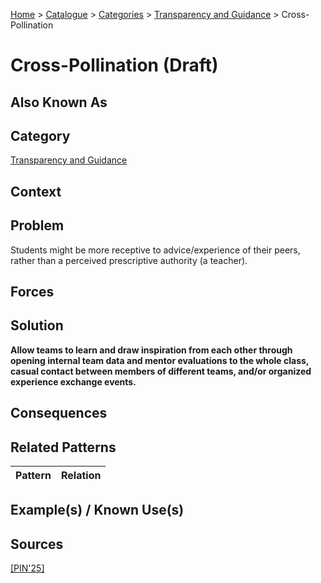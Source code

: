 [Home](../README.md) > [Catalogue](../Patterns_catalogue.md) > [Categories](categories/categories.md) > [Transparency and Guidance](categories/Transparency_and_Guidance.md) > Cross-Pollination

# Cross-Pollination (Draft)

## Also Known As

## Category

[Transparency and Guidance](categories/Transparency_and_Guidance.md)

## Context

## Problem

Students might be more receptive to advice/experience of their peers, rather than a perceived prescriptive authority (a teacher).

## Forces

## Solution

**Allow teams to learn and draw inspiration from each other through opening internal team data and mentor evaluations to the whole class, casual contact between members of different teams, and/or organized experience exchange events.**

## Consequences

## Related Patterns

|Pattern  | Relation |
|--|--|
 
## Example(s) / Known Use(s) 

## Sources

[[PIN'25]](../References.md)
